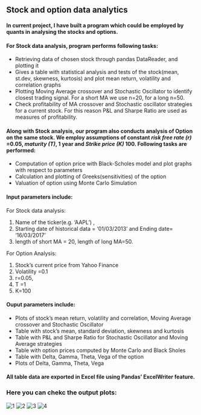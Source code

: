 ## Stock and option data analytics
#### In current project, I have built a program which could be employed by quants in analysing the stocks and options.  

#### For Stock data analysis, program performs following tasks:
*	Retrieving data of chosen stock through pandas DataReader, and plotting it
*	Gives a  table with statistical analysis and tests of the stock(mean, st.dev, skewness, kurtosis) and plot mean return, volatility and correlation graphs
*	Plotting Moving Average crossover and Stochastic Oscillator to identify closest trading signal. For a short MA we use n=20, for a long n=50.
*	Check profitability of MA crossover and Stochastic oscillator strategies for a current stock. For this reason P&L and Sharpe Ratio are used as measures of profitability.

#### Along with Stock analysis, our program  also conducts analysis of Option on the same stock. We employ assumptions of constant *risk free rate (r)* =0.05, *maturity (T)*, 1 year and *Strike price (K)* 100.  Following tasks are performed:
*	Computation of option price with Black-Scholes model and plot graphs with respect to parameters
*	Calculation and plotting of Greeks(sensitivities) of the option
* Valuation of option using Monte Carlo Simulation

#### Input parameters include:
For Stock data analysis: 
1.	Name of the ticker(e.g. ‘AAPL’) , 
2.	Starting date of historical data = ‘01/03/2013’ and Ending date= ‘16/03/2017’ 
3.	length of short MA = 20, length of long MA=50. 

For Option Analysis:
1.	Stock’s current price from Yahoo Finance
2.	Volatility =0.1
3.	r=0.05, 
4.	T =1  
5.	K=100

#### Ouput  parameters include:
- Plots of stock’s mean return, volatility and correlation, Moving Average crossover and Stochastic Oscillator
- Table with stock’s  mean, standard deviation, skewness and kurtosis
- Table with P&L and Sharpe Ratio for Stochastic Oscillator and Moving Average strategies
- Table with option prices computed by Monte Carlo and Black Sholes 
- Table with Delta, Gamma, Theta, Vega of the option 
- Plots of  Delta, Gamma, Theta, Vega  

#### All table data are exported in Excel file using Pandas’ ExcelWriter feature.


### Here you can chekc the output plots:
![1](https://user-images.githubusercontent.com/59889139/132145503-2f79d2c6-3713-4127-a39c-b9ccf14c7eb3.png)
![2](https://user-images.githubusercontent.com/59889139/132145504-3cfc6038-f1f9-46b0-aede-63b49b9620c2.png)
![3](https://user-images.githubusercontent.com/59889139/132145505-ce77475c-91dc-4351-9b1e-baa75b9697e9.png)
![4](https://user-images.githubusercontent.com/59889139/132145507-d2fd3d52-54e4-442e-baa4-8e6e716e12a0.png)
